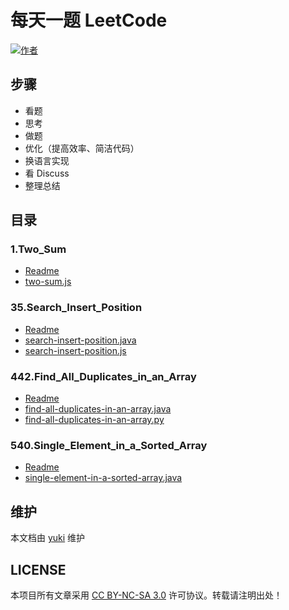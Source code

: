 # 每天一题 LeetCode

[![作者](https://img.shields.io/badge/%E4%BD%9C%E8%80%85-KyonHuang-7AD6FD.svg)](http://kyonhuang.top)

## 步骤

* 看题
* 思考
* 做题
* 优化（提高效率、简洁代码）
* 换语言实现
* 看 Discuss
* 整理总结

## 目录


### 1.Two_Sum

* [Readme](https://github.com/bighuang624/LeetCode-everyday/blob/master/1.Two_Sum/Readme.md)
* [two-sum.js](https://github.com/bighuang624/LeetCode-everyday/blob/master/1.Two_Sum/two-sum.js)

### 35.Search_Insert_Position

* [Readme](https://github.com/bighuang624/LeetCode-everyday/blob/master/35.Search_Insert_Position/Readme.md)
* [search-insert-position.java](https://github.com/bighuang624/LeetCode-everyday/blob/master/35.Search_Insert_Position/search-insert-position.java)
* [search-insert-position.js](https://github.com/bighuang624/LeetCode-everyday/blob/master/35.Search_Insert_Position/search-insert-position.js)

### 442.Find_All_Duplicates_in_an_Array

* [Readme](https://github.com/bighuang624/LeetCode-everyday/blob/master/442.Find_All_Duplicates_in_an_Array/Readme.md)
* [find-all-duplicates-in-an-array.java](https://github.com/bighuang624/LeetCode-everyday/blob/master/442.Find_All_Duplicates_in_an_Array/find-all-duplicates-in-an-array.java)
* [find-all-duplicates-in-an-array.py](https://github.com/bighuang624/LeetCode-everyday/blob/master/442.Find_All_Duplicates_in_an_Array/find-all-duplicates-in-an-array.py)

### 540.Single_Element_in_a_Sorted_Array

* [Readme](https://github.com/bighuang624/LeetCode-everyday/blob/master/540.Single_Element_in_a_Sorted_Array/Readme.md)
* [single-element-in-a-sorted-array.java](https://github.com/bighuang624/LeetCode-everyday/blob/master/540.Single_Element_in_a_Sorted_Array/single-element-in-a-sorted-array.java)

## 维护

本文档由 [yuki](https://github.com/bighuang624/yuki) 维护

## LICENSE

本项目所有文章采用 [CC BY-NC-SA 3.0](https://creativecommons.org/licenses/by-nc-sa/3.0/) 许可协议。转载请注明出处！ 


